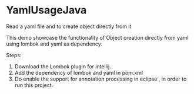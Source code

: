 # YamlUsageJava
Read a yaml file and to create object directly from it

This demo showcase the functionality of Object creation directly from yaml using lombok and yaml as dependency.

Steps:
1. Download the Lombok plugin for intellij.
2. Add the dependency of lombok and yaml in pom.xml
3. Do enable the support for annotation processing in eclipse , in order to run this project.
